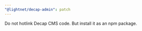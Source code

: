 ```yaml
---
"@lightnet/decap-admin": patch
---
```


Do not hotlink Decap CMS code. But install it as an npm package.
